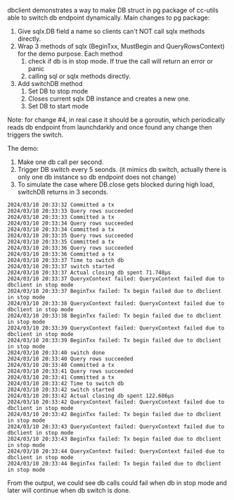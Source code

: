 dbclient demonstrates a way to make DB struct in pg package of cc-utils able to switch db endpoint dynamically. 
Main changes to pg package:
1. Give sqlx.DB field a name so clients can't NOT call sqlx methods directly.
2. Wrap 3 methods of sqlx (BeginTxx, MustBegin and QueryRowsContext) for the demo purpose. Each method
   1) check if db is in stop mode. If true the call will return an error or panic
   2) calling sql or sqlx methods directly.
4. Add switchDB method
   1) Set DB to stop mode
   2) Closes current sqlx DB instance and creates a new one.
   3) Set DB to start mode
  
Note: for change #4, in real case it should be a goroutin, which periodically reads db endpoint from launchdarkly and once found any change then triggers the switch.

The demo:
1. Make one db call per second. 
2. Trigger DB switch every 5 seonds. (it mimics db switch, actually there is only one db instance so db endpoint does not change)
3. To simulate the case where DB.close gets blocked during high load, switchDB returns in 3 seconds.

```
2024/03/10 20:33:32 Committed a tx
2024/03/10 20:33:33 Query rows succeeded
2024/03/10 20:33:33 Committed a tx
2024/03/10 20:33:34 Query rows succeeded
2024/03/10 20:33:34 Committed a tx
2024/03/10 20:33:35 Query rows succeeded
2024/03/10 20:33:35 Committed a tx
2024/03/10 20:33:36 Query rows succeeded
2024/03/10 20:33:36 Committed a tx
2024/03/10 20:33:37 Time to switch db 
2024/03/10 20:33:37 switch started
2024/03/10 20:33:37 Actual closing db spent 71.748µs
2024/03/10 20:33:37 QueryxContext failed: QueryxContext failed due to dbclient in stop mode
2024/03/10 20:33:37 BeginTxx failed: Tx begin failed due to dbclient in stop mode
2024/03/10 20:33:38 QueryxContext failed: QueryxContext failed due to dbclient in stop mode
2024/03/10 20:33:38 BeginTxx failed: Tx begin failed due to dbclient in stop mode
2024/03/10 20:33:39 QueryxContext failed: QueryxContext failed due to dbclient in stop mode
2024/03/10 20:33:39 BeginTxx failed: Tx begin failed due to dbclient in stop mode
2024/03/10 20:33:40 switch done
2024/03/10 20:33:40 Query rows succeeded
2024/03/10 20:33:40 Committed a tx
2024/03/10 20:33:41 Query rows succeeded
2024/03/10 20:33:41 Committed a tx
2024/03/10 20:33:42 Time to switch db 
2024/03/10 20:33:42 switch started
2024/03/10 20:33:42 Actual closing db spent 122.686µs
2024/03/10 20:33:42 QueryxContext failed: QueryxContext failed due to dbclient in stop mode
2024/03/10 20:33:42 BeginTxx failed: Tx begin failed due to dbclient in stop mode
2024/03/10 20:33:43 QueryxContext failed: QueryxContext failed due to dbclient in stop mode
2024/03/10 20:33:43 BeginTxx failed: Tx begin failed due to dbclient in stop mode
2024/03/10 20:33:44 QueryxContext failed: QueryxContext failed due to dbclient in stop mode
2024/03/10 20:33:44 BeginTxx failed: Tx begin failed due to dbclient in stop mode

```

From the output, we could see db calls could fail when db in stop mode and later will continue when db switch is done.
